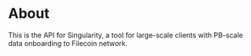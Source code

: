 # About

This is the API for Singularity, a tool for large-scale clients with PB-scale data onboarding to Filecoin network.
